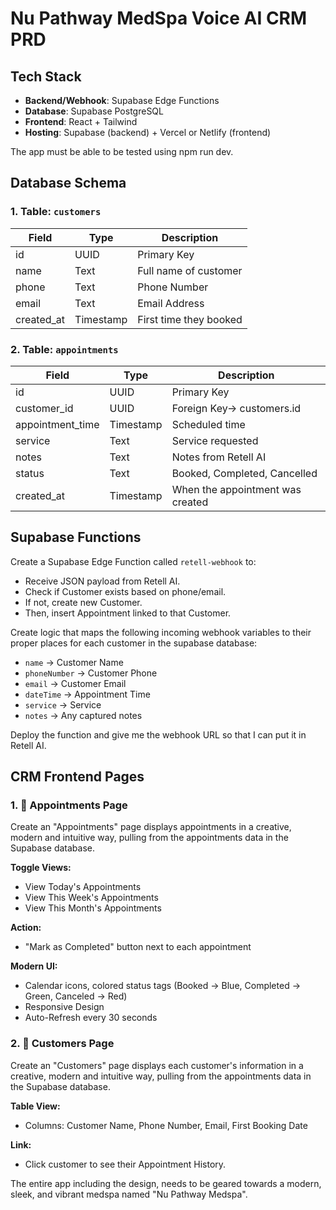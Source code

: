 # Nu Pathway MedSpa Voice AI CRM PRD

## Tech Stack
- **Backend/Webhook**: Supabase Edge Functions
- **Database**: Supabase PostgreSQL
- **Frontend**: React + Tailwind
- **Hosting**: Supabase (backend) + Vercel or Netlify (frontend)

The app must be able to be tested using npm run dev.


## Database Schema

### 1. Table: `customers`

| Field | Type | Description |
|-------|------|-------------|
| id | UUID | Primary Key |
| name | Text | Full name of customer |
| phone | Text | Phone Number |
| email | Text | Email Address |
| created_at | Timestamp | First time they booked |

### 2. Table: `appointments`

| Field | Type | Description |
|-------|------|-------------|
| id | UUID | Primary Key |
| customer_id | UUID | Foreign Key→ customers.id |
| appointment_time | Timestamp | Scheduled time |
| service | Text | Service requested |
| notes | Text | Notes from Retell AI |
| status | Text | Booked, Completed, Cancelled |
| created_at | Timestamp | When the appointment was created |

## Supabase Functions

Create a Supabase Edge Function called `retell-webhook` to:
- Receive JSON payload from Retell AI.
- Check if Customer exists based on phone/email.
- If not, create new Customer.
- Then, insert Appointment linked to that Customer.

Create logic that maps the following incoming webhook variables to their proper places for each customer in the supabase database:
- `name` → Customer Name
- `phoneNumber` → Customer Phone
- `email` → Customer Email
- `dateTime` → Appointment Time
- `service` → Service
- `notes` → Any captured notes

Deploy the function and give me the webhook URL so that I can put it in Retell AI.

## CRM Frontend Pages

### 1. 📆 Appointments Page

Create an "Appointments" page displays appointments in a creative, modern and intuitive way, pulling from the appointments data in the Supabase database.

**Toggle Views:**
- View Today's Appointments
- View This Week's Appointments
- View This Month's Appointments

**Action:**
- "Mark as Completed" button next to each appointment

**Modern UI:**
- Calendar icons, colored status tags (Booked → Blue, Completed → Green, Canceled → Red)
- Responsive Design
- Auto-Refresh every 30 seconds

### 2. 👤 Customers Page

Create an "Customers" page displays each customer's information in a creative, modern and intuitive way, pulling from the appointments data in the Supabase database.

**Table View:**
- Columns: Customer Name, Phone Number, Email, First Booking Date

**Link:**
- Click customer to see their Appointment History.

The entire app including the design, needs to be geared towards a modern, sleek, and vibrant medspa named "Nu Pathway Medspa".
